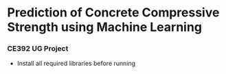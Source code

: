 # Prediction of Concrete Compressive Strength using Machine Learning

### CE392 UG Project

-   Install all required libraries before running
